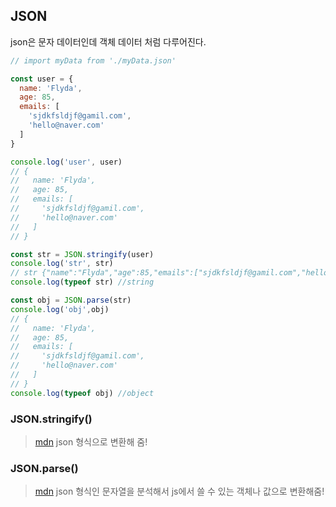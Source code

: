 ## JSON 

json은 문자 데이터인데 객체 데이터 처럼 다루어진다. 

```js
// import myData from './myData.json'

const user = {
  name: 'Flyda',
  age: 85,
  emails: [
    'sjdkfsldjf@gamil.com',
    'hello@naver.com'
  ]
}

console.log('user', user)
// {
//   name: 'Flyda',
//   age: 85,
//   emails: [
//     'sjdkfsldjf@gamil.com',
//     'hello@naver.com'
//   ]
// }

const str = JSON.stringify(user)
console.log('str', str)
// str {"name":"Flyda","age":85,"emails":["sjdkfsldjf@gamil.com","hello@naver.com"]}
console.log(typeof str) //string

const obj = JSON.parse(str) 
console.log('obj',obj)
// {
//   name: 'Flyda',
//   age: 85,
//   emails: [
//     'sjdkfsldjf@gamil.com',
//     'hello@naver.com'
//   ]
// }
console.log(typeof obj) //object
```

### JSON.stringify()
> [mdn](https://developer.mozilla.org/ko/docs/Web/JavaScript/Reference/Global_Objects/JSON/stringify)
json 형식으로 변환해 줌!

### JSON.parse()
>[mdn](https://developer.mozilla.org/ko/docs/Web/JavaScript/Reference/Global_Objects/JSON/parse)
json 형식인 문자열을 분석해서 js에서 쓸 수 있는 객체나 값으로 변환해줌! 

